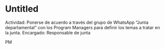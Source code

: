# Untitled

Actividad: Ponerse de acuerdo a través del grupo de WhatsApp “Junta departamental” con los Program Managers para definir los temas a tratar en la junta.
Encargado: Responsable de junta

PM